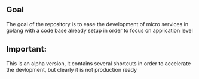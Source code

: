 ## Goal

The goal of the repository is to ease the development of micro services in golang with a code base already setup in order to focus on application level

## Important:
This is an alpha version, it contains several shortcuts in order to accelerate the devlopment, but clearly it is not production ready

